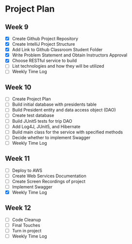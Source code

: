# Project Plan

##  Week 9 
- [x] Create Github Project Repository
- [x] Create IntelliJ Project Structure
- [x] Add Link to Github Classroom Student Folder
- [x] Write Problem Statement and Obtain Instructors Approval
- [x] Choose RESTful service to build
- [ ] List technologies and how they will be utilized
- [ ] Weekly Time Log

##  Week 10
- [ ] Create Project Plan
- [ ] Build initial database with presidents table
- [ ] Build President entity and data access object (DAO)
- [ ] Create test database
- [ ] Build JUnit5 tests for trip DAO
- [ ] Add Log4J, JUnit5, and Hibernate
- [ ] Build main class for the service with specified methods
- [ ] Decide whether to implement Swagger
- [ ] Weekly Time Log

##  Week 11
- [ ] Deploy to AWS
- [ ] Create Web Services Documentation
- [ ] Create Screen Recordings of project
- [ ] Implement Swagger
- [x] Weekly Time Log

##  Week 12
- [ ] Code Cleanup
- [ ] Final Touches
- [ ] Turn in project
- [ ] Weekly Time Log